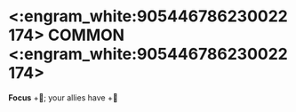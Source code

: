 # <:engram_white:905446786230022174> COMMON <:engram_white:905446786230022174>

**Focus** +:large_blue_diamond:; your allies have +:no_entry_sign:
